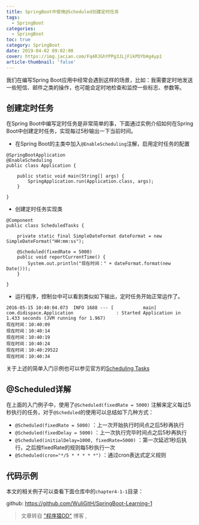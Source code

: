 ```yaml
---
title: SpringBoot中使用@Scheduled创建定时任务
tags:
  - SpringBoot
categories:
  - SpringBoot
toc: true
category: SpringBoot
date: 2019-04-02 09:02:00
cover: https://img.jacian.com/Fq4RJGhYPPg3JLjFikPDYbHg4yp1
article-thumbnail: 'false'
---
```


我们在编写Spring Boot应用中经常会遇到这样的场景，比如：我需要定时地发送一些短信、邮件之类的操作，也可能会定时地检查和监控一些标志、参数等。<!-- more -->

## 创建定时任务

在Spring Boot中编写定时任务是非常简单的事，下面通过实例介绍如何在Spring Boot中创建定时任务，实现每过5秒输出一下当前时间。

- 在Spring Boot的主类中加入`@EnableScheduling`注解，启用定时任务的配置

```
@SpringBootApplication
@EnableScheduling
public class Application {

	public static void main(String[] args) {
		SpringApplication.run(Application.class, args);
	}

}
```

- 创建定时任务实现类

```
@Component
public class ScheduledTasks {

    private static final SimpleDateFormat dateFormat = new SimpleDateFormat("HH:mm:ss");

    @Scheduled(fixedRate = 5000)
    public void reportCurrentTime() {
        System.out.println("现在时间：" + dateFormat.format(new Date()));
    }

}
```

- 运行程序，控制台中可以看到类似如下输出，定时任务开始正常运作了。

```
2016-05-15 10:40:04.073  INFO 1688 --- [           main] com.didispace.Application                : Started Application in 1.433 seconds (JVM running for 1.967)
现在时间：10:40:09
现在时间：10:40:14
现在时间：10:40:19
现在时间：10:40:24
现在时间：10:40:29522
现在时间：10:40:34
```

关于上述的简单入门示例也可以参见官方的[Scheduling Tasks](http://spring.io/guides/gs/scheduling-tasks/)

## @Scheduled详解

在上面的入门例子中，使用了`@Scheduled(fixedRate = 5000)` 注解来定义每过5秒执行的任务，对于`@Scheduled`的使用可以总结如下几种方式：

- `@Scheduled(fixedRate = 5000)` ：上一次开始执行时间点之后5秒再执行
- `@Scheduled(fixedDelay = 5000)` ：上一次执行完毕时间点之后5秒再执行
- `@Scheduled(initialDelay=1000, fixedRate=5000)` ：第一次延迟1秒后执行，之后按fixedRate的规则每5秒执行一次
- `@Scheduled(cron="*/5 * * * * *")` ：通过cron表达式定义规则

## 代码示例

本文的相关例子可以查看下面仓库中的`chapter4-1-1`目录：

github: https://github.com/WuliGitH/SpringBoot-Learning-1



> 文章转自 ["程序猿DD"](http://blog.didispace.com/) 博客 ,